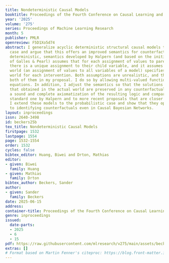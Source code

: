 ```yaml
---
title: Nondeterministic Causal Models
booktitle: Proceedings of the Fourth Conference on Causal Learning and Reasoning
year: '2025'
volume: '275'
series: Proceedings of Machine Learning Research
month: 5
publisher: PMLR
openreview: F5D1Xo5d74
abstract: I generalize acyclic deterministic structural causal models to the nondeterministic
  case and argue that this offers an improved semantics for counterfactuals. The standard,
  deterministic, semantics developed by Halpern (and based on the initial proposal
  of Galles & Pearl) assumes that for each assignment of values to parent variables
  there is a unique assignment to their child variable, and it assumes that the actual
  world (an assignment of values to all variables of a model) specifies a unique counterfactual
  world for each intervention. Both assumptions are unrealistic, and therefore I drop
  both of them in my proposal. I do so by allowing multi-valued functions in the structural
  equations. In addition, I adjust the semantics so that the solutions to the equations
  that obtained in the actual world are preserved in any counterfactual world. I provide
  a sound and complete axiomatization of the resulting logic and compare it to the
  standard one by Halpern and to more recent proposals that are closer to mine. Finally,
  I extend these models to the probabilistic case and show that they open up the way
  to identifying counterfactuals even in Causal Bayesian Networks.
layout: inproceedings
issn: 2640-3498
id: beckers25b
tex_title: Nondeterministic Causal Models
firstpage: 1532
lastpage: 1554
page: 1532-1554
order: 1532
cycles: false
bibtex_editor: Huang, Biwei and Drton, Mathias
editor:
- given: Biwei
  family: Huang
- given: Mathias
  family: Drton
bibtex_author: Beckers, Sander
author:
- given: Sander
  family: Beckers
date: 2025-06-15
address:
container-title: Proceedings of the Fourth Conference on Causal Learning and Reasoning
genre: inproceedings
issued:
  date-parts:
  - 2025
  - 6
  - 15
pdf: https://raw.githubusercontent.com/mlresearch/v275/main/assets/beckers25b/beckers25b.pdf
extras: []
# Format based on Martin Fenner's citeproc: https://blog.front-matter.io/posts/citeproc-yaml-for-bibliographies/
---
```

